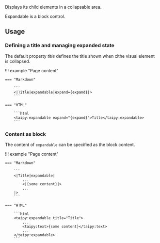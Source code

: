 Displays its child elements in a collapsable area.

Expandable is a block control.

## Usage

### Defining a title and managing expanded state

The default property _title_ defines the title shown when clthe visual element is collapsed.

!!! example "Page content"

    === "Markdown"

        ```
        <|Title|expandable|expand={expand}|>
        ```
  
    === "HTML"

        ```html
        <taipy:expandable expand="{expand}">Title</taipy:expandable>
        ```

### Content as block

The content of `expandable` can be specified as the block content.

!!! example "Page content"

    === "Markdown"

        ```
        <|Title|expandable|
            ...
            <|{some content}|>
            ...
        |>
        ```
  
    === "HTML"

        ```html
        <taipy:expandable title="Title">
            ...
            <taipy:text>{some content}</taipy:text>
            ...
        </taipy:expandable>
        ```
